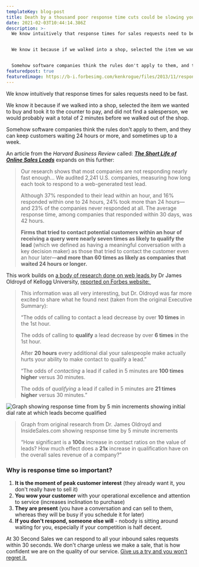 ```yaml
---
templateKey: blog-post
title: Death by a thousand poor response time cuts could be slowing your growth 2.5x
date: 2021-02-03T10:44:14.386Z
description: >-
  We know intuitively that response times for sales requests need to be fast.


  We know it because if we walked into a shop, selected the item we wanted to buy and took it to the counter to pay, and did not find a salesperson, we would probably wait a total of 2 minutes before we walked out of the shop.


  Somehow software companies think the rules don't apply to them, and they can keep customers waiting 24 hours or more, and sometimes up to a week.
featuredpost: true
featuredimage: https://b-i.forbesimg.com/kenkrogue/files/2013/11/response-time-from-creation-by-5-min-increments-initial-dals-to-leads-that-become-qualified.jpg
---
```

We know intuitively that response times for sales requests need to be fast.

We know it because if we walked into a shop, selected the item we wanted to buy and took it to the counter to pay, and did not find a salesperson, we would probably wait a total of 2 minutes before we walked out of the shop.

Somehow software companies think the rules don't apply to them, and they can keep customers waiting 24 hours or more, and sometimes up to a week.

An article from the *Harvard Business Review* called: ***[The Short Life of Online Sales Leads](https://hbr.org/2011/03/the-short-life-of-online-sales-leads)*** expands on this further:

> Our research shows that most companies are not responding nearly fast enough... We audited 2,241 U.S. companies, measuring how long each took to respond to a web-generated test lead. 
>
> Although 37% responded to their lead within an hour, and 16% responded within one to 24 hours, 24% took more than 24 hours—and 23% of the companies never responded at all. The average response time, among companies that responded within 30 days, was 42 hours.
>
> **Firms that tried to contact potential customers within an hour of receiving a query were nearly seven times as likely to qualify the lead** (which we defined as having a meaningful conversation with a key decision maker) as those that tried to contact the customer even an hour later—**and more than 60 times as likely as companies that waited 24 hours or longer.**

This work builds on [a body of research done on web leads ](http://www.leadresponsemanagement.org/lrm_study)by Dr James Oldroyd of Kellogg University, [reported on Forbes website: ](https://www.forbes.com/sites/kenkrogue/2012/07/12/the-black-hole-that-executives-dont-know-about/#73be5f0438e3)

> This information was all very interesting, but Dr. Oldroyd was far more excited to share what he found next (taken from the original Executive Summary):
>
> “The odds of calling to contact a lead decrease by over **10 times** in the 1st hour.
>
> The odds of calling to **qualify** a lead decrease by over **6 times** in the 1st hour.
>
> After **20 hours** every additional dial your salespeople make actually hurts your ability to make contact to qualify a lead.”
>
> “The odds of *contacting* a lead if called in 5 minutes are **100 times higher** versus 30 minutes.
>
> The odds of *qualifying* a lead if called in 5 minutes are **21 times higher** versus 30 minutes.”

![Graph showing response time from by 5 min increments showing initial dial rate at which leads become qualified](https://b-i.forbesimg.com/kenkrogue/files/2013/11/response-time-from-creation-by-5-min-increments-initial-dals-to-leads-that-become-qualified.jpg)

> Graph from original research from Dr. James Oldroyd and InsideSales.com showing response time by 5 minute increments
>
> “How significant is a **100x** increase in contact ratios on the value of leads? How much effect does a **21x** increase in qualification have on the overall sales revenue of a company?”

### Why is response time so important?

1. **It is the moment of peak customer interest** (they already want it, you don't really have to sell it)
2. **You wow your customer** with your operational excellence and attention to service (increases inclination to purchase)
3. **They are present** (you have a conversation and can sell to them, whereas they will be busy if you schedule it for later)
4. **If you don't respond, someone else will** - nobody is sitting around waiting for you, especially if your competition is half decent.

At 30 Second Sales we can respond to all your inbound sales requests within 30 seconds. We don't charge unless we make a sale, that is how confident we are on the quality of our service. [Give us a try and you won't regret it.](https://30secondsales.com/)